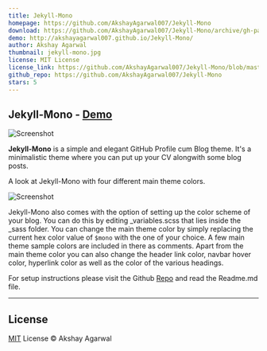 ```yaml
---
title: Jekyll-Mono
homepage: https://github.com/AkshayAgarwal007/Jekyll-Mono
download: https://github.com/AkshayAgarwal007/Jekyll-Mono/archive/gh-pages.zip
demo: http://akshayagarwal007.github.io/Jekyll-Mono/
author: Akshay Agarwal
thumbnail: jekyll-mono.jpg
license: MIT License
license_link: https://github.com/AkshayAgarwal007/Jekyll-Mono/blob/master/LICENSE.txt
github_repo: https://github.com/AkshayAgarwal007/Jekyll-Mono
stars: 5
---
```


## Jekyll-Mono - [Demo](http://akshayagarwal007.github.io/Jekyll-Mono/)

![Screenshot](https://raw.githubusercontent.com/AkshayAgarwal007/Jekyll-Mono/master/images/ss.png)

**Jekyll-Mono** is a simple and elegant GitHub Profile cum Blog theme. It's a minimalistic 
theme where you can put up your CV alongwith some blog posts.

A look at Jekyll-Mono with four different main theme colors.

![Screenshot](https://raw.githubusercontent.com/AkshayAgarwal007/Jekyll-Mono/master/images/ss-color.png)

Jekyll-Mono also comes with the option of setting up the color scheme of your blog. You can do this by editing _variables.scss that lies inside the _sass folder. You can change the main theme color by simply replacing the current hex color value of `$mono` with the one of your choice. A few main theme sample colors are included in there as comments. Apart from the main 
theme color you can also change the header link color, navbar hover color, hyperlink color as well as the color of the various headings.

For setup instructions please visit the Github [Repo](https://github.com/AkshayAgarwal007/Jekyll-Mono) and read the Readme.md file.

---

## License

[MIT](https://github.com/AkshayAgarwal007/Jekyll-Mono/blob/master/LICENSE.txt) License © Akshay Agarwal
